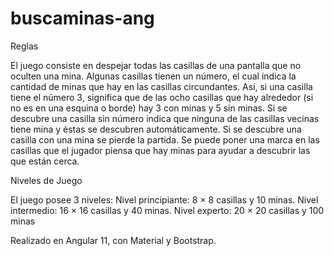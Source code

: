 # buscaminas-ang

Reglas

El juego consiste en despejar todas las casillas de una pantalla que no oculten una mina.
Algunas casillas tienen un número, el cual indica la cantidad de minas que hay en las casillas circundantes. Así, si una casilla tiene el número 3, significa que de las ocho casillas que hay alrededor (si no es en una esquina o borde) hay 3 con minas y 5 sin minas. Si se descubre una casilla sin número indica que ninguna de las casillas vecinas tiene mina y éstas se descubren automáticamente.
Si se descubre una casilla con una mina se pierde la partida.
Se puede poner una marca en las casillas que el jugador piensa que hay minas para ayudar a descubrir las que están cerca.

Niveles de Juego

El juego posee 3 niveles:
  Nivel principiante: 8 × 8 casillas y 10 minas.
  Nivel intermedio: 16 × 16 casillas y 40 minas.
  Nivel experto: 20 × 20 casillas y 100 minas
  
  
  
Realizado en Angular 11, con Material y Bootstrap.
